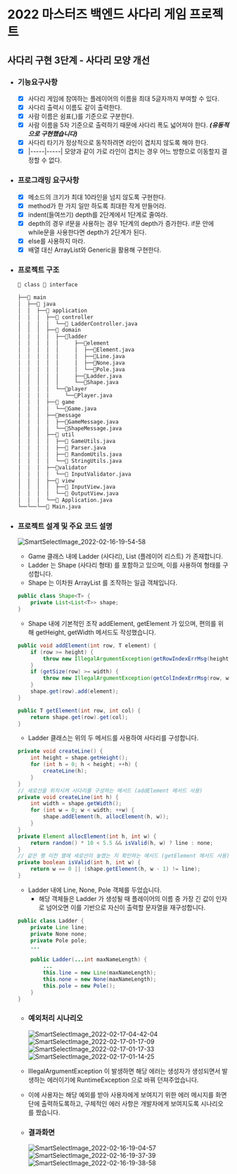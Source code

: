 # 2022 마스터즈 백엔드 사다리 게임 프로젝트
## 사다리 구현 3단계 - 사다리 모양 개선

- ### 기능요구사항
  - [x] 사다리 게임에 참여하는 플레이어의 이름을 최대 5글자까지 부여할 수 있다.
  - [x] 사다리 출력시 이름도 같이 출력한다.
  - [x] 사람 이름은 쉼표(,)를 기준으로 구분한다.
  - [x] 사람 이름을 5자 기준으로 출력하기 때문에 사다리 폭도 넓어져야 한다. ***(유동적으로 구현했습니다)***
  - [x] 사다리 타기가 정상적으로 동작하려면 라인이 겹치지 않도록 해야 한다.
  - [x] |-----|-----| 모양과 같이 가로 라인이 겹치는 경우 어느 방향으로 이동할지 결정할 수 없다.

- ### 프로그래밍 요구사항
  - [x] 메소드의 크기가 최대 10라인을 넘지 않도록 구현한다.
  - [x] method가 한 가지 일만 하도록 최대한 작게 만들어라.
  - [x] indent(들여쓰기) depth를 2단계에서 1단계로 줄여라.
  - [x] depth의 경우 if문을 사용하는 경우 1단계의 depth가 증가한다. if문 안에 while문을 사용한다면 depth가 2단계가 된다.
  - [x] else를 사용하지 마라.
  - [x] 배열 대신 ArrayList와 Generic을 활용해 구현한다.

- ### 프로젝트 구조
  ```bash
  📘 class 📗 interface
  
  ├──📁 main
  │  ├──📁 java
  │  │  ├──📁 application
  │  │  │  ├──📁 controller
  │  │  │  │  └──📘 LadderController.java
  │  │  │  ├──📁 domain
  │  │  │  │  ├──📁ladder
  │  │  │  │  │     ├──📁element
  │  │  │  │  │     │  ├──📗Element.java
  │  │  │  │  │     │  ├──📘Line.java
  │  │  │  │  │     │  ├──📘None.java
  │  │  │  │  │     │  └──📘Pole.java
  │  │  │  │  │     ├──📘Ladder.java
  │  │  │  │  │     └──📘Shape.java
  │  │  │  │  └──📁player
  │  │  │  │     └──📘Player.java
  │  │  │  ├──📁 game
  │  │  │  │  └──📘Game.java
  │  │  │  ├──📁message
  │  │  │  │  ├──📘GameMessage.java  
  │  │  │  │  └──📘ShapeMessage.java
  │  │  │  ├──📁 util
  │  │  │  │  ├──📘 GameUtils.java 
  │  │  │  │  ├──📘 Parser.java 
  │  │  │  │  ├──📘 RandomUtils.java 
  │  │  │  │  └──📘 StringUtils.java
  │  │  │  ├──📁validator
  │  │  │  │  └──📘 InputValidator.java 
  │  │  │  ├──📁 view
  │  │  │  │  ├──📘 InputView.java
  │  │  │  │  └──📘 OutputView.java
  │  │  │  └──📘 Application.java
  └──└──└──📘 Main.java
  ```
  
- ### 프로젝트 설계 및 주요 코드 설명
  ![SmartSelectImage_2022-02-16-19-54-58](https://user-images.githubusercontent.com/47964708/154250336-df7665f3-ee2e-4abb-b906-5520835ad6d6.png)  
  - Game 클래스 내에 Ladder (사다리), List<Player> (플레이어 리스트) 가 존재합니다.
  - Ladder 는 Shape (사다리 형태) 를 포함하고 있으며, 이를 사용하여 형태를 구성합니다.
  - Shape 는 이차원 ArrayList 를 조작하는 일급 객체입니다.
  ```java
  public class Shape<T> {
      private List<List<T>> shape;
  }
  ```
  - Shape 내에 기본적인 조작 addElement, getElement 가 있으며, 편의를 위해 getHeight, getWidth 메서드도 작성했습니다.
  ```java
  public void addElement(int row, T element) {
      if (row >= height) {
          throw new IllegalArgumentException(getRowIndexErrMsg(height));
      }
      if (getSize(row) >= width) {
          throw new IllegalArgumentException(getColIndexErrMsg(row, width));
      }
      shape.get(row).add(element);
  }
  ```
  ```java
  public T getElement(int row, int col) {
      return shape.get(row).get(col);
  }
  ```
  - Ladder 클래스는 위의 두 메서드를 사용하여 사다리를 구성합니다.
  ```java
  private void createLine() {
      int height = shape.getHeight();
      for (int h = 0; h < height; ++h) {
          createLine(h);
      }
  }
  // 세로선을 위치시켜 사다리를 구성하는 메서드 (addElement 메서드 사용)
  private void createLine(int h) {
      int width = shape.getWidth();
      for (int w = 0; w < width; ++w) {
          shape.addElement(h, allocElement(h, w));
      }
  }
  private Element allocElement(int h, int w) {
      return random() * 10 < 5.5 && isValid(h, w) ? line : none;
  }
  // 같은 행 이전 열에 세로선이 놓였는 지 확인하는 메서드 (getElement 메서드 사용)
  private boolean isValid(int h, int w) {
      return w == 0 || (shape.getElement(h, w - 1) != line);
  }
  ```
  - Ladder 내에 Line, None, Pole 객체를 두었습니다.
    - 해당 객체들은 Ladder 가 생성될 때 플레이어의 이름 중 가장 긴 값이 인자로 넘어오면 이를 기반으로 자신이 출력할 문자열을 재구성합니다.
  ```java
  public class Ladder {
      private Line line;
      private None none;
      private Pole pole;
      ...
  
      public Ladder(...int maxNameLength) {
          ...
          this.line = new Line(maxNameLength);
          this.none = new None(maxNameLength);
          this.pole = new Pole();
      }
  }
  ```

  - ### 예외처리 시나리오
    ![SmartSelectImage_2022-02-17-04-42-04](https://user-images.githubusercontent.com/47964708/154343249-3cd11168-ee65-40c7-8686-a64be8709626.png)  
    ![SmartSelectImage_2022-02-17-01-17-09](https://user-images.githubusercontent.com/47964708/154310315-9d8b894c-932e-421a-a392-90d65f80bff1.png)  
    ![SmartSelectImage_2022-02-17-01-17-33](https://user-images.githubusercontent.com/47964708/154310317-6949ef37-3d72-4536-bbff-9cbf93ec010c.png)  
    ![SmartSelectImage_2022-02-17-01-14-25](https://user-images.githubusercontent.com/47964708/154310433-4ad052cb-acaa-49cd-972b-8e8498e4fe53.png)

  - IllegalArgumentException 이 발생하면 해당 에러는 생성자가 생성되면서 발생하는 에러이기에 RuntimeException 으로 바꿔 던져주었습니다.
  - 이에 사용자는 해당 예외를 받아 사용자에게 보여지기 위한 에러 메시지를 화면단에 출력하도록하고, 구체적인 에러 사항은 개발자에게 보여지도록 시나리오를 짰습니다.
  
  - ### 결과화면
    ![SmartSelectImage_2022-02-16-19-04-57](https://user-images.githubusercontent.com/47964708/154247947-9c18d55d-a7a2-4389-aa24-886fb028a748.png)  
    ![SmartSelectImage_2022-02-16-19-37-39](https://user-images.githubusercontent.com/47964708/154247950-dd373f81-4d31-4948-b50f-b87991be170c.png)  
    ![SmartSelectImage_2022-02-16-19-38-58](https://user-images.githubusercontent.com/47964708/154247953-a094f485-d7ad-409b-873c-8e151226472d.png)  